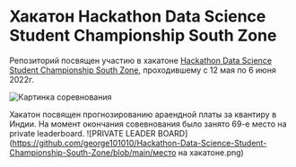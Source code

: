 # Хакатон Hackathon Data Science Student Championship South Zone

Репозиторий посвящен участию в хакатоне [Hackathon Data Science Student Championship South Zone](https://machinehack.com/hackathons/data_science_student_championship_south_zone/overview), проходившему с 12 мая по 6 июня 2022г.

![Картинка соревнования](https://machinehack-be.s3.amazonaws.com/data_science_student_championship_south_zone/Predict%20PG%20Rent%203%20large.jpg?X-Amz-Algorithm=AWS4-HMAC-SHA256&X-Amz-Credential=AKIA4OZIV247L3SL57HI%2F20220614%2Fap-south-1%2Fs3%2Faws4_request&X-Amz-Date=20220614T180321Z&X-Amz-Expires=172800&X-Amz-SignedHeaders=host&X-Amz-Signature=8688a04924667e4b769bc4b14be8aaa64995cf610c0621e1c5429d838735367c)

Хакатон посвящен прогнозированию араендной платы за квантиру в Индии. На момент окончания совевнования было занято 69-е место на private leaderboard.
![PRIVATE LEADER BOARD](https://github.com/george101010/Hackathon-Data-Science-Student-Championship-South-Zone/blob/main/место на хакатоне.png)
  
